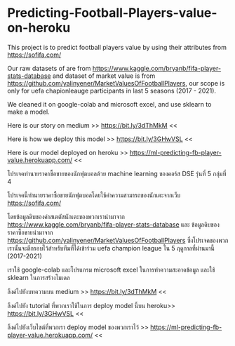 # Predicting-Football-Players-value-on-heroku

This project is to predict football players value by using their attributes from https://sofifa.com/

Our raw datasets of are from https://www.kaggle.com/bryanb/fifa-player-stats-database and dataset of market value is from https://github.com/yalinyener/MarketValuesOfFootballPlayers, our scope is only for uefa chapionleauge participants in last 5 seasons (2017 - 2021).

We cleaned it on google-colab and microsoft excel, and use sklearn to make a model. 

Here is our story on medium >> https://bit.ly/3dThMkM <<

Here is how we deploy this model >> https://bit.ly/3GHwVSL << 

Here is our model deployed on heroku >> https://ml-predicting-fb-player-value.herokuapp.com/ << 

โปรเจคทำนายราคาซื้อขายของนักฟุตบอลด้วย machine learning ของคอร์ส DSE รุ่นที่ 5 กลุ่มที่ 4

โปรเจคนี้ทำนายราคาซื้อขายนักฟุตบอลโดยใช้ค่าความสามารถของนักเตะจากเว็บ https://sofifa.com/

โดยข้อมูลดิบของค่าสเตตัสนักเตะของพวกเรานำมาจาก https://www.kaggle.com/bryanb/fifa-player-stats-database และ ข้อมูลดิบของราคาซื้อขายนำมาจาก https://github.com/yalinyener/MarketValuesOfFootballPlayers ซึ่งโปรเจคของพวกเรานั้นจะตีกรอบไว้สำหรับทีมที่ได้เข้าร่วม uefa champion league ใน 5 ฤดูกาลที่ผ่านมานี้ (2017-2021)

เราใช้ google-colab และโปรแกรม microsoft excel ในการทำความสะอาดข้อมูล และใช้ sklearn ในการสร้างโมเดล


ลิ้งค์ไปยังบทความบน medium >> https://bit.ly/3dThMkM <<

ลิ้งค์ไปยัง tutorial ที่พวกเราใช้ในการ deploy model นี้บน heroku>> https://bit.ly/3GHwVSL << 

ลิ้งค์ไปยังเว็บไซต์ที่พวกเรา deploy model ของพวกเราไว้ >> https://ml-predicting-fb-player-value.herokuapp.com/ << 
